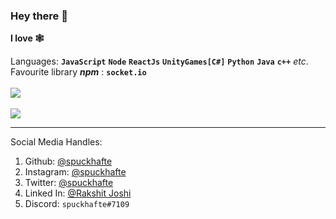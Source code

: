 ### Hey there 👋

**I love 🕸️**

Languages: **`JavaScript`** **`Node`** **`ReactJs`** **`UnityGames[C#]`** **`Python`** **`Java`** **`c++`** *etc*.<br>
Favourite library ***npm*** : **`socket.io`**
<br><br>
<img src="https://github-readme-stats.vercel.app/api?username=spuckhafte&show_icons=true&theme=radical" style="user-select:none"><br>
<br>
<img src="https://github-readme-stats.vercel.app/api/top-langs/?username=spuckhafte&theme=dracula" style="user-select:none">
<hr>
    
Social Media Handles:
1. Github: <a href="https://github.com/spuckhafte">@spuckhafte</a>
2. Instagram: <a href="https://www.instagram.com/spuckhafte">@spuckhafte</a>
3. Twitter: <a href="https://twitter.com/spuckhafte">@spuckhafte</a>
4. Linked In: <a href="https://in.linkedin.com/in/rakshit-joshi-ab6892217">@Rakshit Joshi</a>
5. Discord: `spuckhafte#7109`
